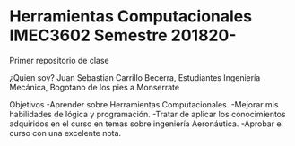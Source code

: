 # Herramientas Computacionales IMEC3602 Semestre 201820-

Primer repositorio de clase

¿Quien soy?
Juan Sebastian Carrillo Becerra, Estudiantes Ingeniería Mecánica, Bogotano de los pies a Monserrate

Objetivos
-Aprender sobre Herramientas Computacionales.
-Mejorar mis habilidades de lógica y programación.
-Tratar de aplicar los conocimientos adquiridos en el curso en temas sobre ingeniería Aeronáutica.
-Aprobar el curso con una excelente nota.
